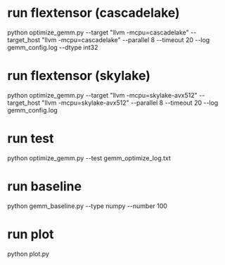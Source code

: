 # run flextensor (cascadelake)
python optimize_gemm.py --target "llvm -mcpu=cascadelake" --target_host "llvm -mcpu=cascadelake" --parallel 8 --timeout 20 --log gemm_config.log --dtype int32

# run flextensor (skylake)
python optimize_gemm.py --target "llvm -mcpu=skylake-avx512" --target_host "llvm -mcpu=skylake-avx512" --parallel 8 --timeout 20 --log gemm_config.log

# run test
python optimize_gemm.py --test gemm_optimize_log.txt

# run baseline
python gemm_baseline.py --type numpy --number 100

# run plot
python plot.py